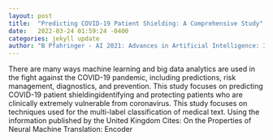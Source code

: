 ```yaml
---
layout: post
title:  "Predicting COVID-19 Patient Shielding: A Comprehensive Study"
date:   2022-03-24 01:59:24 -0400
categories: jekyll update
author: "B Pfahringer - AI 2021: Advances in Artificial Intelligence: 34th"
---
```

There are many ways machine learning and big data analytics are used in the fight against the COVID-19 pandemic, including predictions, risk management, diagnostics, and prevention. This study focuses on predicting COVID-19 patient shieldingidentifying and protecting patients who are clinically extremely vulnerable from coronavirus. This study focuses on techniques used for the multi-label classification of medical text. Using the information published by the United Kingdom Cites: On the Properties of Neural Machine Translation: Encoder
